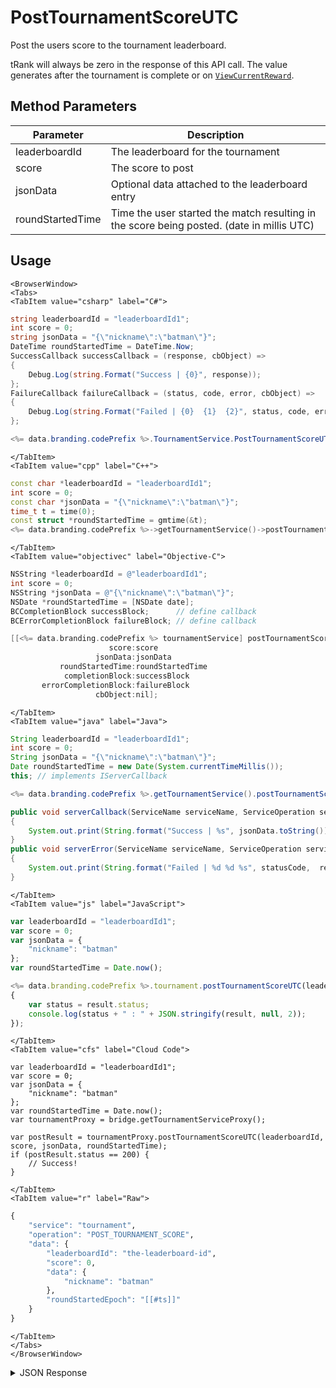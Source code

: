 # PostTournamentScoreUTC

Post the users score to the tournament leaderboard.

tRank will always be zero in the response of this API call. The value generates after the tournament is complete or on <code>[ViewCurrentReward](/api/capi/tournament/viewcurrentreward)</code>.

<PartialServop service_name="tournament" operation_name="POST_TOURNAMENT_SCORE" />

## Method Parameters
Parameter | Description
--------- | -----------
leaderboardId | The leaderboard for the tournament
score | The score to post
jsonData | Optional data attached to the leaderboard entry
roundStartedTime | Time the user started the match resulting in the score being posted. (date in millis UTC)

## Usage

```mdx-code-block
<BrowserWindow>
<Tabs>
<TabItem value="csharp" label="C#">
```

```csharp
string leaderboardId = "leaderboardId1";
int score = 0;
string jsonData = "{\"nickname\":\"batman\"}";
DateTime roundStartedTime = DateTime.Now;
SuccessCallback successCallback = (response, cbObject) =>
{
    Debug.Log(string.Format("Success | {0}", response));
};
FailureCallback failureCallback = (status, code, error, cbObject) =>
{
    Debug.Log(string.Format("Failed | {0}  {1}  {2}", status, code, error));
};

<%= data.branding.codePrefix %>.TournamentService.PostTournamentScoreUTC(leaderboardId, score, jsonData, roundStartedTime, successCallback, failureCallback);
```

```mdx-code-block
</TabItem>
<TabItem value="cpp" label="C++">
```

```cpp
const char *leaderboardId = "leaderboardId1";
int score = 0;
const char *jsonData = "{\"nickname\":\"batman\"}";
time_t t = time(0);
const struct *roundStartedTime = gmtime(&t);
<%= data.branding.codePrefix %>->getTournamentService()->postTournamentScoreUTC(leaderboardId, score, jsonData, roundStartedTime, this);
```

```mdx-code-block
</TabItem>
<TabItem value="objectivec" label="Objective-C">
```

```objectivec
NSString *leaderboardId = @"leaderboardId1";
int score = 0;
NSString *jsonData = @"{\"nickname\":\"batman\"}";
NSDate *roundStartedTime = [NSDate date];
BCCompletionBlock successBlock;      // define callback
BCErrorCompletionBlock failureBlock; // define callback

[[<%= data.branding.codePrefix %> tournamentService] postTournamentScoreUTC:leaderboardId
                      score:score
                   jsonData:jsonData
           roundStartedTime:roundStartedTime
            completionBlock:successBlock
       errorCompletionBlock:failureBlock
                   cbObject:nil];
```

```mdx-code-block
</TabItem>
<TabItem value="java" label="Java">
```

```java
String leaderboardId = "leaderboardId1";
int score = 0;
String jsonData = "{\"nickname\":\"batman\"}";
Date roundStartedTime = new Date(System.currentTimeMillis());
this; // implements IServerCallback

<%= data.branding.codePrefix %>.getTournamentService().postTournamentScoreUTC(leaderboardId, score, jsonData, roundStartedTime, this);

public void serverCallback(ServiceName serviceName, ServiceOperation serviceOperation, JSONObject jsonData)
{
    System.out.print(String.format("Success | %s", jsonData.toString()));
}
public void serverError(ServiceName serviceName, ServiceOperation serviceOperation, int statusCode, int reasonCode, String jsonError)
{
    System.out.print(String.format("Failed | %d %d %s", statusCode,  reasonCode, jsonError.toString()));
}
```

```mdx-code-block
</TabItem>
<TabItem value="js" label="JavaScript">
```

```javascript
var leaderboardId = "leaderboardId1";
var score = 0;
var jsonData = {
    "nickname": "batman"
};
var roundStartedTime = Date.now();

<%= data.branding.codePrefix %>.tournament.postTournamentScoreUTC(leaderboardId, score, jsonData, roundStartedTime, result =>
{
	var status = result.status;
	console.log(status + " : " + JSON.stringify(result, null, 2));
});
```

```mdx-code-block
</TabItem>
<TabItem value="cfs" label="Cloud Code">
```

```cfscript
var leaderboardId = "leaderboardId1";
var score = 0;
var jsonData = {
    "nickname": "batman"
};
var roundStartedTime = Date.now();
var tournamentProxy = bridge.getTournamentServiceProxy();

var postResult = tournamentProxy.postTournamentScoreUTC(leaderboardId, score, jsonData, roundStartedTime);
if (postResult.status == 200) {
    // Success!
}
```

```mdx-code-block
</TabItem>
<TabItem value="r" label="Raw">
```

```r
{
	"service": "tournament",
	"operation": "POST_TOURNAMENT_SCORE",
	"data": {
		"leaderboardId": "the-leaderboard-id",
		"score": 0,
		"data": {
			"nickname": "batman"
		},
		"roundStartedEpoch": "[[#ts]]"
	}
}
```

```mdx-code-block
</TabItem>
</Tabs>
</BrowserWindow>
```

<details>
<summary>JSON Response</summary>

```json
{
  "status": 200,
  "data": {
      "leaderboardId": <%= data.example.leaderboardId %>,
      "versionId": <%= data.example.returnedVersionId %>,
      "playerId": <%= data.example.playerId %>,
      "score": <%= data.example.score %>,
      "data": <%= data.example.leaderboardExtraData_js %>,
      "createdAt": <%= data.example.createdAt %>,
      "updatedAt": <%= data.example.updatedAt %>,
      "tCode": <%= data.example.tournamentCode %>,
      "tRank": 0,
      "tClaimedAt": 0
  }
}
```
</details>

